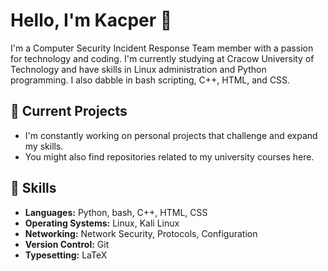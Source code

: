 # Hello, I'm Kacper 👋

I'm a Computer Security Incident Response Team member with a passion for technology and coding. I'm currently studying at Cracow University of Technology and have skills in Linux administration and Python programming. I also dabble in bash scripting, C++, HTML, and CSS.

## 🔭 Current Projects

- I'm constantly working on personal projects that challenge and expand my skills.
- You might also find repositories related to my university courses here.

## 🌱 Skills

- **Languages:** Python, bash, C++, HTML, CSS
- **Operating Systems:** Linux, Kali Linux
- **Networking:** Network Security, Protocols, Configuration
- **Version Control:** Git
- **Typesetting:** LaTeX
